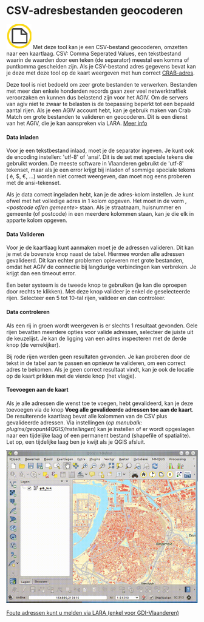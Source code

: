 CSV-adresbestanden geocoderen
=============================

![](images/geopuntBatchgeocode.png)  Met deze tool kan je een CSV-bestand geocoderen, omzetten naar een kaartlaag. CSV: Comma Seperated Values, een tekstbestand waarin de waarden door een teken (de separator) meestal een komma of puntkomma gescheiden zijn. Als je CSV-bestand adres gegevens bevat kan je deze met deze tool op de kaart weergeven met hun correct [CRAB-adres](http://www.agiv.be/gis/projecten/?catid=34).

Deze tool is niet bedoeld om zeer grote bestanden te verwerken. Bestanden met meer dan enkele honderden records gaan zeer veel netwerktraffiek veroorzaken en kunnen dus belastend zijn voor het AGIV. Om de servers van agiv niet te zwaar te belasten is de toepassing beperkt tot een bepaald aantal rijen. 
Als je een AGIV account hebt, kan je gebruik maken van Crab Match om grote bestanden te valideren en geocoderen. Dit is een dienst van het AGIV, die je kan aanspreken via LARA. [Meer info](https://help.agiv.be/Categories/Details/213-Crab_Match_valideer_en_verrijk_je_adressenbestand)

#### Data inladen

Voor je een tekstbestand inlaad, moet je de separator ingeven. Je kunt ook de encoding instellen: 'utf-8' of 'ansi'. Dit is de set met speciale tekens die gebruikt worden. De meeste software in Vlaanderen gebruikt de 'utf-8' tekenset, maar als je een error krijgt bij inladen of sommige speciale tekens ( é, $, €, ...) worden niet correct weergeven, dan moet nog eens proberen met de ansi-tekenset.

Als je data correct ingeladen hebt, kan je de adres-kolom instellen. 
Je kunt ofwel met het volledige adres in 1 kolom opgeven. Het moet in de vorm *<straat> <nr>, <postcode of/en gemeente>* staan. 
Als je straatnaam, huisnummer en gemeente (of postcode) in een meerdere kolommen staan, kan je die elk in apparte kolom opgeven.

#### Data Valideren

Voor je de kaartlaag kunt aanmaken moet je de adressen valideren. Dit kan je met de bovenste knop naast de tabel. Hiermee worden alle adressen gevalideerd. Dit kan echter problemen opleveren met grote bestanden, omdat het AGIV de connectie bij langdurige verbindingen kan verbreken. Je krijgt dan een timeout error. 

Een beter systeem is de tweede knop te gebruiken (je kan die oproepen door rechts te klikken). Met deze knop valideer je enkel de geselecteerde rijen. Selecteer een 5 tot 10-tal rijen, valideer en dan controleer. 

#### Data controleren

Als een rij in groen wordt weergeven is er slechts 1 resultaat gevonden. Gele rijen bevatten meerdere opties voor valide adressen, selecteer de juiste uit de keuzelijst.  Je kan de ligging van een adres inspecteren met de derde knop (de verrekijker).

Bij rode rijen werden geen resultaten gevonden. Je kan proberen door de tekst in de tabel aan te passen en opnieuw te valideren, om een correct adres te bekomen. Als je geen correct resultaat vindt, kan je ook de locatie op de kaart prikken met de vierde knop (het vlagje). 

#### Toevoegen aan de kaart

Als je alle adressen die wenst toe te voegen, hebt gevalideerd, kan je deze toevoegen via de knop **Voeg alle gevalideerde adressen toe aan de kaart**. De resulterende kaartlaag bevat alle kolommen van de CSV plus gevalideerde adressen.
Via instellingen (*op menubalk: plugins/geopunt4QGIS/instellingen*) kan je instellen of er wordt opgeslagen naar een tijdelijke laag of een permanent bestand (shapefile of spatialite). Let op, een tijdelijke laag ben je kwijt als je QGIS afsluit.

![](images/geopunt4qgisBatchGeocode.gif "CSV-adresbestanden geocoderen")

[Foute adressen kunt u melden via LARA (enkel voor GDI-Vlaanderen)](http://crab.agiv.be/Lara) 
